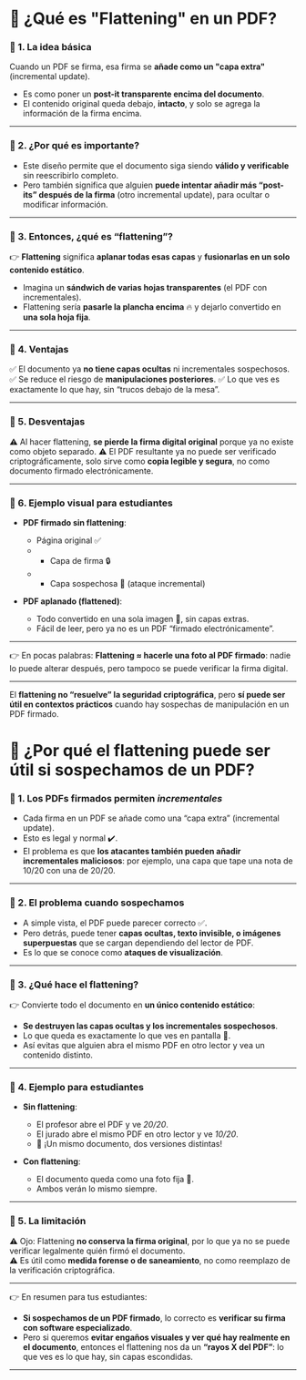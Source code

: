 # 📄 ¿Qué es "Flattening" en un PDF?

### 🔹 1. La idea básica

Cuando un PDF se firma, esa firma se **añade como un "capa extra"** (incremental update).

* Es como poner un **post-it transparente encima del documento**.
* El contenido original queda debajo, **intacto**, y solo se agrega la información de la firma encima.

---

### 🔹 2. ¿Por qué es importante?

* Este diseño permite que el documento siga siendo **válido y verificable** sin reescribirlo completo.
* Pero también significa que alguien **puede intentar añadir más “post-its” después de la firma** (otro incremental update), para ocultar o modificar información.

---

### 🔹 3. Entonces, ¿qué es “flattening”?

👉 **Flattening** significa **aplanar todas esas capas** y **fusionarlas en un solo contenido estático**.

* Imagina un **sándwich de varias hojas transparentes** (el PDF con incrementales).
* Flattening sería **pasarle la plancha encima** 🔥 y dejarlo convertido en **una sola hoja fija**.

---

### 🔹 4. Ventajas

✅ El documento ya **no tiene capas ocultas** ni incrementales sospechosos.
✅ Se reduce el riesgo de **manipulaciones posteriores**.
✅ Lo que ves es exactamente lo que hay, sin “trucos debajo de la mesa”.

---

### 🔹 5. Desventajas

⚠️ Al hacer flattening, **se pierde la firma digital original** porque ya no existe como objeto separado.
⚠️ El PDF resultante ya no puede ser verificado criptográficamente, solo sirve como **copia legible y segura**, no como documento firmado electrónicamente.

---

### 🔹 6. Ejemplo visual para estudiantes

* **PDF firmado sin flattening**:

    * Página original ✅
    * * Capa de firma 🔒
    * * Capa sospechosa 🚨 (ataque incremental)

* **PDF aplanado (flattened)**:

    * Todo convertido en una sola imagen 📸, sin capas extras.
    * Fácil de leer, pero ya no es un PDF “firmado electrónicamente”.

---

👉 En pocas palabras:
**Flattening ≈ hacerle una foto al PDF firmado**: nadie lo puede alterar después, pero tampoco se puede verificar la firma digital.

---

El **flattening no “resuelve” la seguridad criptográfica**, pero **sí puede ser útil en contextos prácticos** cuando hay sospechas de manipulación en un PDF firmado.

# 📌 ¿Por qué el flattening puede ser útil si sospechamos de un PDF?

### 🔹 1. Los PDFs firmados permiten *incrementales*
- Cada firma en un PDF se añade como una “capa extra” (incremental update).
- Esto es legal y normal ✔️.
- El problema es que **los atacantes también pueden añadir incrementales maliciosos**: por ejemplo, una capa que tape una nota de 10/20 con una de 20/20.

---

### 🔹 2. El problema cuando sospechamos
- A simple vista, el PDF puede parecer correcto ✅.
- Pero detrás, puede tener **capas ocultas, texto invisible, o imágenes superpuestas** que se cargan dependiendo del lector de PDF.
- Es lo que se conoce como **ataques de visualización**.

---

### 🔹 3. ¿Qué hace el flattening?
👉 Convierte todo el documento en **un único contenido estático**:
- **Se destruyen las capas ocultas y los incrementales sospechosos**.
- Lo que queda es exactamente lo que ves en pantalla 👀.
- Así evitas que alguien abra el mismo PDF en otro lector y vea un contenido distinto.

---

### 🔹 4. Ejemplo para estudiantes
- **Sin flattening**:
    - El profesor abre el PDF y ve *20/20*.
    - El jurado abre el mismo PDF en otro lector y ve *10/20*.
    - 🤯 ¡Un mismo documento, dos versiones distintas!

- **Con flattening**:
    - El documento queda como una foto fija 📸.
    - Ambos verán lo mismo siempre.

---

### 🔹 5. La limitación
⚠️ Ojo: Flattening **no conserva la firma original**, por lo que ya no se puede verificar legalmente quién firmó el documento.  
⚠️ Es útil como **medida forense o de saneamiento**, no como reemplazo de la verificación criptográfica.

---

👉 En resumen para tus estudiantes:
- **Si sospechamos de un PDF firmado**, lo correcto es **verificar su firma con software especializado**.
- Pero si queremos **evitar engaños visuales y ver qué hay realmente en el documento**, entonces el flattening nos da un **“rayos X del PDF”**: lo que ves es lo que hay, sin capas escondidas.

---

